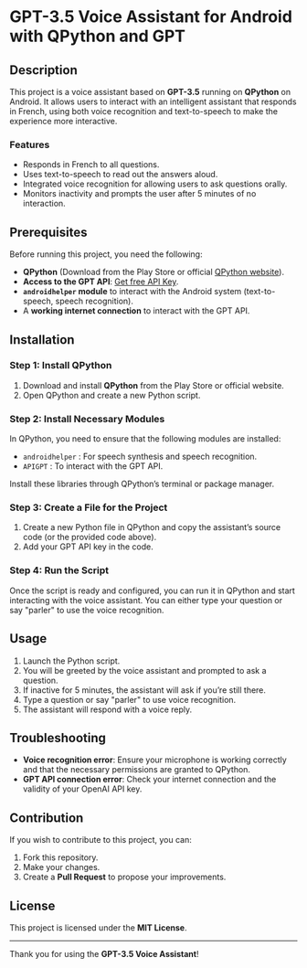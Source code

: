 # GPT-3.5 Voice Assistant for Android with QPython and GPT

## Description

This project is a voice assistant based on **GPT-3.5** running on **QPython** on Android. It allows users to interact with an intelligent assistant that responds in French, using both voice recognition and text-to-speech to make the experience more interactive.

### Features
- Responds in French to all questions.
- Uses text-to-speech to read out the answers aloud.
- Integrated voice recognition for allowing users to ask questions orally.
- Monitors inactivity and prompts the user after 5 minutes of no interaction.
  
## Prerequisites

Before running this project, you need the following:

- **QPython** (Download from the Play Store or official [QPython website](https://www.qpython.com/)).
- **Access to the GPT API**: [Get free API Key](https://www.youtube.com/watch?v=LL4DE98h2uQ). 
- **`androidhelper` module** to interact with the Android system (text-to-speech, speech recognition).
- A **working internet connection** to interact with the GPT API.

## Installation

### Step 1: Install QPython
1. Download and install **QPython** from the Play Store or official website.
2. Open QPython and create a new Python script.

### Step 2: Install Necessary Modules
In QPython, you need to ensure that the following modules are installed:
- `androidhelper` : For speech synthesis and speech recognition.
- `APIGPT` : To interact with the GPT API.

Install these libraries through QPython’s terminal or package manager.

### Step 3: Create a File for the Project
1. Create a new Python file in QPython and copy the assistant’s source code (or the provided code above).
2. Add your GPT API key in the code.

### Step 4: Run the Script
Once the script is ready and configured, you can run it in QPython and start interacting with the voice assistant. You can either type your question or say "parler" to use the voice recognition.

## Usage

1. Launch the Python script.
2. You will be greeted by the voice assistant and prompted to ask a question.
3. If inactive for 5 minutes, the assistant will ask if you’re still there.
4. Type a question or say "parler" to use voice recognition.
5. The assistant will respond with a voice reply.

## Troubleshooting

- **Voice recognition error**: Ensure your microphone is working correctly and that the necessary permissions are granted to QPython.
- **GPT API connection error**: Check your internet connection and the validity of your OpenAI API key.

## Contribution

If you wish to contribute to this project, you can:
1. Fork this repository.
2. Make your changes.
3. Create a **Pull Request** to propose your improvements.

## License

This project is licensed under the **MIT License**.

---

Thank you for using the **GPT-3.5 Voice Assistant**!
